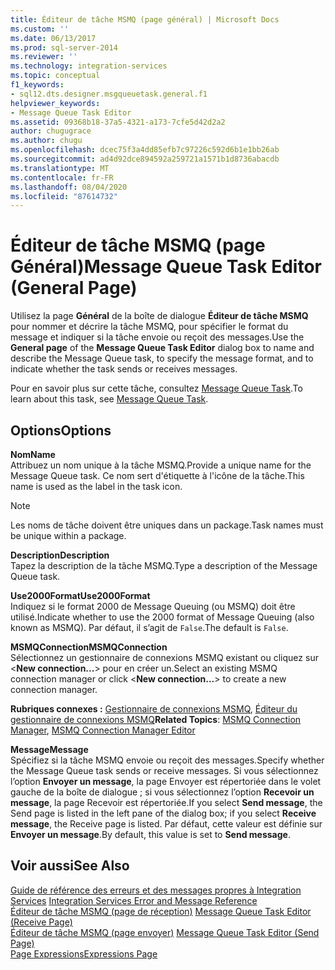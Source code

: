 ```yaml
---
title: Éditeur de tâche MSMQ (page général) | Microsoft Docs
ms.custom: ''
ms.date: 06/13/2017
ms.prod: sql-server-2014
ms.reviewer: ''
ms.technology: integration-services
ms.topic: conceptual
f1_keywords:
- sql12.dts.designer.msgqueuetask.general.f1
helpviewer_keywords:
- Message Queue Task Editor
ms.assetid: 09368b18-37a5-4321-a173-7cfe5d42d2a2
author: chugugrace
ms.author: chugu
ms.openlocfilehash: dcec75f3a4dd85efb7c97226c592d6b1e1bb26ab
ms.sourcegitcommit: ad4d92dce894592a259721a1571b1d8736abacdb
ms.translationtype: MT
ms.contentlocale: fr-FR
ms.lasthandoff: 08/04/2020
ms.locfileid: "87614732"
---
```

# <a name="message-queue-task-editor-general-page"></a><span data-ttu-id="63f2a-102">Éditeur de tâche MSMQ (page Général)</span><span class="sxs-lookup"><span data-stu-id="63f2a-102">Message Queue Task Editor (General Page)</span></span>
  <span data-ttu-id="63f2a-103">Utilisez la page **Général** de la boîte de dialogue **Éditeur de tâche MSMQ** pour nommer et décrire la tâche MSMQ, pour spécifier le format du message et indiquer si la tâche envoie ou reçoit des messages.</span><span class="sxs-lookup"><span data-stu-id="63f2a-103">Use the **General page** of the **Message Queue Task Editor** dialog box to name and describe the Message Queue task, to specify the message format, and to indicate whether the task sends or receives messages.</span></span>  
  
 <span data-ttu-id="63f2a-104">Pour en savoir plus sur cette tâche, consultez [Message Queue Task](control-flow/message-queue-task.md).</span><span class="sxs-lookup"><span data-stu-id="63f2a-104">To learn about this task, see [Message Queue Task](control-flow/message-queue-task.md).</span></span>  
  
## <a name="options"></a><span data-ttu-id="63f2a-105">Options</span><span class="sxs-lookup"><span data-stu-id="63f2a-105">Options</span></span>  
 <span data-ttu-id="63f2a-106">**Nom**</span><span class="sxs-lookup"><span data-stu-id="63f2a-106">**Name**</span></span>  
 <span data-ttu-id="63f2a-107">Attribuez un nom unique à la tâche MSMQ.</span><span class="sxs-lookup"><span data-stu-id="63f2a-107">Provide a unique name for the Message Queue task.</span></span> <span data-ttu-id="63f2a-108">Ce nom sert d'étiquette à l'icône de la tâche.</span><span class="sxs-lookup"><span data-stu-id="63f2a-108">This name is used as the label in the task icon.</span></span>  
  
> [!NOTE]  
>  <span data-ttu-id="63f2a-109">Les noms de tâche doivent être uniques dans un package.</span><span class="sxs-lookup"><span data-stu-id="63f2a-109">Task names must be unique within a package.</span></span>  
  
 <span data-ttu-id="63f2a-110">**Description**</span><span class="sxs-lookup"><span data-stu-id="63f2a-110">**Description**</span></span>  
 <span data-ttu-id="63f2a-111">Tapez la description de la tâche MSMQ.</span><span class="sxs-lookup"><span data-stu-id="63f2a-111">Type a description of the Message Queue task.</span></span>  
  
 <span data-ttu-id="63f2a-112">**Use2000Format**</span><span class="sxs-lookup"><span data-stu-id="63f2a-112">**Use2000Format**</span></span>  
 <span data-ttu-id="63f2a-113">Indiquez si le format 2000 de Message Queuing (ou MSMQ) doit être utilisé.</span><span class="sxs-lookup"><span data-stu-id="63f2a-113">Indicate whether to use the 2000 format of Message Queuing (also known as MSMQ).</span></span> <span data-ttu-id="63f2a-114">Par défaut, il s’agit de `False`.</span><span class="sxs-lookup"><span data-stu-id="63f2a-114">The default is `False`.</span></span>  
  
 <span data-ttu-id="63f2a-115">**MSMQConnection**</span><span class="sxs-lookup"><span data-stu-id="63f2a-115">**MSMQConnection**</span></span>  
 <span data-ttu-id="63f2a-116">Sélectionnez un gestionnaire de connexions MSMQ existant ou cliquez sur \<**New connection...**> pour en créer un.</span><span class="sxs-lookup"><span data-stu-id="63f2a-116">Select an existing MSMQ connection manager or click \<**New connection...**> to create a new connection manager.</span></span>  
  
 <span data-ttu-id="63f2a-117">**Rubriques connexes :** [Gestionnaire de connexions MSMQ](connection-manager/msmq-connection-manager.md), [Éditeur du gestionnaire de connexions MSMQ](../../2014/integration-services/msmq-connection-manager-editor.md)</span><span class="sxs-lookup"><span data-stu-id="63f2a-117">**Related Topics**: [MSMQ Connection Manager](connection-manager/msmq-connection-manager.md), [MSMQ Connection Manager Editor](../../2014/integration-services/msmq-connection-manager-editor.md)</span></span>  
  
 <span data-ttu-id="63f2a-118">**Message**</span><span class="sxs-lookup"><span data-stu-id="63f2a-118">**Message**</span></span>  
 <span data-ttu-id="63f2a-119">Spécifiez si la tâche MSMQ envoie ou reçoit des messages.</span><span class="sxs-lookup"><span data-stu-id="63f2a-119">Specify whether the Message Queue task sends or receive messages.</span></span> <span data-ttu-id="63f2a-120">Si vous sélectionnez l’option **Envoyer un message**, la page Envoyer est répertoriée dans le volet gauche de la boîte de dialogue ; si vous sélectionnez l’option **Recevoir un message**, la page Recevoir est répertoriée.</span><span class="sxs-lookup"><span data-stu-id="63f2a-120">If you select **Send message**, the Send page is listed in the left pane of the dialog box; if you select **Receive message**, the Receive page is listed.</span></span> <span data-ttu-id="63f2a-121">Par défaut, cette valeur est définie sur **Envoyer un message**.</span><span class="sxs-lookup"><span data-stu-id="63f2a-121">By default, this value is set to **Send message**.</span></span>  
  
## <a name="see-also"></a><span data-ttu-id="63f2a-122">Voir aussi</span><span class="sxs-lookup"><span data-stu-id="63f2a-122">See Also</span></span>  
 <span data-ttu-id="63f2a-123">[Guide de référence des erreurs et des messages propres à Integration Services](../../2014/integration-services/integration-services-error-and-message-reference.md) </span><span class="sxs-lookup"><span data-stu-id="63f2a-123">[Integration Services Error and Message Reference](../../2014/integration-services/integration-services-error-and-message-reference.md) </span></span>  
 <span data-ttu-id="63f2a-124">[Éditeur de tâche MSMQ &#40;page de réception&#41;](../../2014/integration-services/message-queue-task-editor-receive-page.md) </span><span class="sxs-lookup"><span data-stu-id="63f2a-124">[Message Queue Task Editor &#40;Receive Page&#41;](../../2014/integration-services/message-queue-task-editor-receive-page.md) </span></span>  
 <span data-ttu-id="63f2a-125">[Éditeur de tâche MSMQ &#40;page envoyer&#41;](../../2014/integration-services/message-queue-task-editor-send-page.md) </span><span class="sxs-lookup"><span data-stu-id="63f2a-125">[Message Queue Task Editor &#40;Send Page&#41;](../../2014/integration-services/message-queue-task-editor-send-page.md) </span></span>  
 [<span data-ttu-id="63f2a-126">Page Expressions</span><span class="sxs-lookup"><span data-stu-id="63f2a-126">Expressions Page</span></span>](expressions/expressions-page.md)  
  
  
